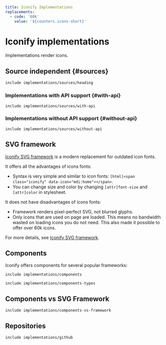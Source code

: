 ```yaml
title: Iconify Implementations
replacements:
  - code: '60k'
    value: '${counters.icons-short}'
```

# Iconify implementations

Implementations render icons.

## Source independent {#sources}

`include implementations/sources/heading`

### Implementations with API support {#with-api}

`include implementations/sources/with-api`

### Implementations without API support {#without-api}

`include implementations/sources/without-api`

## SVG framework

[Iconify SVG framework](./svg-framework/index.md) is a modern replacement for outdated icon fonts.

It offers all the advantages of icons fonts:

- Syntax is very simple and similar to icon fonts: `[html]<span class="iconify" data-icon="mdi:home"></span>`.
- You can change size and color by changing `[attr]font-size` and `[attr]color` in stylesheet.

It does not have disadvantages of icons fonts:

- Framework renders pixel-perfect SVG, not blurred glyphs.
- Only icons that are used on page are loaded. This means no bandwidth wasted on loading icons you do not need. This also made it possible to offer over 60k icons.

For more details, see [Iconify SVG framework](./svg-framework/index.md).

## Components

Iconify offers components for several popular frameworks:

`include implementations/components`

`include implementations/components-types`

## Components vs SVG Framework

`include implementations/components-vs-framework`

## Repositories

`include implementations/github`
